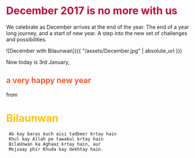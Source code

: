 <!--<h1 style="color:#FF5733;">Main Idea</h1>
<h2 style="color:#C70039;">Sub Idea</h2>
<h1 style="color:#FF5733;">Main Idea</h1>
<h2 style="color:#581845;">Sub Idea</h2>
<h1 style="color:#900C3F;">Main Idea</h1>
<h2 style="color:#FFC300;">Sub Idea</h2>
-->
<h1 style="color:#C70039;">December 2017 is no more with us</h1>

We celebrate as December arrives at the end of the year. The end of a year long journey, and a start of new year.
A step into the new set of challenges and possibilities.

![December with Bilaunwan]({{ "/assets/December.jpg" | absolute_url }})

Now today is 3rd January, <h2 style="color:#FF5733;">a very happy new year</h2> from <h1 style="color:#FFC300;">Bilaunwan</h1> 

     Ab kay baras kuch aisi tadbeer krtay hain
     Khul kay Allah pe tawakul krtay hain
     BilaUnwan ka Aghaaz krtay hain, aur
     Mojzaay phir Khuda kay dekhtay hain.
     
 
